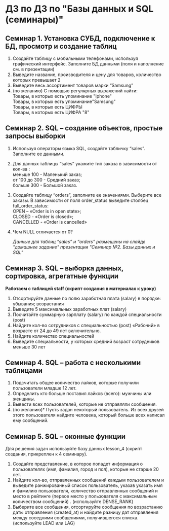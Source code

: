 # ДЗ по ДЗ по "Базы данных и SQL (семинары)"

## Семинар 1. Установка СУБД, подключение к БД, просмотр и создание таблиц 
1.	Создайте таблицу с мобильными телефонами, используя графический интерфейс. Заполните БД данными (поля и наполнение см. в презентации)
2.	Выведите название, производителя и цену для товаров, количество которых превышает 2
3.	Выведите весь ассортимент товаров марки “Samsung”
4.	(по желанию) С помощью регулярных выражений найти:  
Товары, в которых есть упоминание "Iphone"  
Товары, в которых есть упоминание"Samsung"  
Товары, в которых есть ЦИФРЫ  
Товары, в которых есть ЦИФРА "8"  

## Семинар 2. SQL – создание объектов, простые запросы выборки 
1.	Используя операторы языка SQL, создайте табличку “sales”. Заполните ее данными.
2.	Для данных таблицы “sales” укажите тип заказа в зависимости от кол-ва :  
меньше 100 - Маленький заказ;  
от 100 до 300 - Средний заказ;   
больше 300 - Большой заказ.
3.	Создайте таблицу “orders”, заполните ее значениями. Выберите все заказы. В зависимости от поля order_status выведите столбец full_order_status:   
OPEN – «Order is in open state»;   
CLOSED - «Order is closed»;   
CANCELLED - «Order is cancelled»  
4.	Чем NULL отличается от 0?  

    *Данные для таблиц “sales” и “orders” размещены на слайде "домашнее задание" презентации "Семинар №2. Базы данных и SQL"*

## Семинар 3. SQL – выборка данных, сортировка, агрегатные функции
**Работаем с таблицей staff (скрипт создания в материалах к уроку)**
1. Отсортируйте данные по полю заработная плата (salary) в порядке: убывания; возрастания
2. Выведите 5 максимальных заработных плат (salary)
3. Посчитайте суммарную зарплату (salary) по каждой специальности (роst)
4. Найдите кол-во сотрудников с специальностью (post) «Рабочий» в возрасте от 24 до 49 лет включительно.
5. Найдите количество специальностей
6. Выведите специальности, у которых средний возраст сотрудников меньше 30 лет

## Семинар 4. SQL – работа с несколькими таблицами
1.	Подсчитать общее количество лайков, которые получили пользователи младше 12 лет.
2.	Определить кто больше поставил лайков (всего): мужчины или женщины.
3.	Вывести всех пользователей, которые не отправляли сообщения.
4.	(по желанию)* Пусть задан некоторый пользователь. Из всех друзей этого пользователя найдите человека, который больше всех написал ему сообщений.

## Семинар 5. SQL – оконные функции
Для решения задач используйте базу данных lesson_4
(скрипт создания, прикреплен к 4 семинару).
1. Создайте представление, в которое попадет информация о пользователях (имя, фамилия, город и пол), которые не старше 20 лет.
2. Найдите кол-во, отправленных сообщений каждым пользователем и выведите ранжированный список пользователь, указав указать имя и фамилию пользователя, количество отправленных сообщений и место в рейтинге (первое место у пользователя с максимальным количеством сообщений) . (используйте DENSE_RANK)
3. Выберите все сообщения, отсортируйте сообщения по возрастанию даты отправления (created_at) и найдите разницу дат отправления между соседними сообщениями, получившегося списка. (используйте LEAD или LAG)
